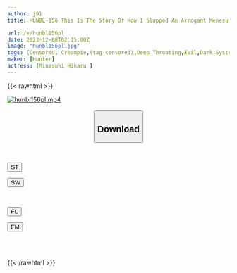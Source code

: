 ```yaml
---
author: j91
title: HUNBL-156 This Is The Story Of How I Slapped An Arrogant Menesu Girl As Hard As I Could At A Menesu Store Where Touching Was Strictly Prohibited, And When I Got Hard, She Calmly Let Me Fuck Her.

url: /v/hunbl156pl
date: 2023-12-08T02:15:00Z
image: "hunbl156pl.jpg"
tags: [Censored, Creampie,(tag-censored),Deep Throating,Evil,Dark System	]
maker: [Hunter]
actress: [Minasuki Hikaru ]
---
```



{{< rawhtml >}}

<div class="video" data-videoid="8J4axrKm6luoPZL">
    <a href="javascript:;">
        <img src="/v/hunbl156pl/hunbl156pl.jpg" width="WIDTH" height="HEIGHT" alt="hunbl156pl.mp4" loading="lazy">
    </a>
</div>

<script type="text/javascript" src="https://j91.asia/asset/on-demand-st.js"></script>

<br>
  <link rel="stylesheet" href="https://j91.asia/asset/bs5.css">
  
  <center>
  <button class="btn btn-primary" type="button" data-bs-toggle="collapse" data-bs-target=".multi-collapse" aria-expanded="false" aria-controls="multiCollapseExample1 multiCollapseExample2"><h2>Download</h2></button></center>
</p>
<div class="row">
  <div class="col">
    <div class="collapse multi-collapse" id="multiCollapseExample1">
      <div class="card card-body">
	      	      <br>
<div class="buttons">  
<p><a href="https://streamtape.to/v/8J4axrKm6luoPZL" target="_blank"><button class="btn-hover color-3"><i class="fa fa-download"></i> ST</button></a></p>
<p><a href="https://flaswish.com/w1azjjltth6t" target="_blank"><button class="btn-hover color-2"><i class="fa fa-download"></i> SW</button></a></p></div>
    </div>
  </div>
</div>
  <div class="col">
    <div class="collapse multi-collapse" id="multiCollapseExample2">
      <div class="card card-body">
	      <br>
<div class="buttons">
<p><a href="https://filelions.site/f/wqiryjxrwbxw" target="_blank"><button class="btn-hover color-9"><i class="fa fa-download"></i> FL</button></a></p>
<p><a href="https://filemoon.sx/d/j7hvpd1eay72" target="_blank"><button class="btn-hover color-8"><i class="fa fa-download"></i> FM</button></a></p></div>
<br><br>
      </div>
    </div>
  </div>
</div>

{{< /rawhtml >}}